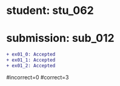 # student: stu_062
# submission: sub_012

```diff
+ ex01_0: Accepted
+ ex01_1: Accepted
+ ex01_2: Accepted
```
#incorrect=0
#correct=3
